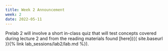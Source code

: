 ```yaml
---
title: Week 2 Announcement
week: 2
date: 2022-05-11
---
```


Prelab 2 will involve a short in-class quiz that will test concepts covered during lecture 2 and from the reading materials found [here]({{ site.baseurl }}{% link lab_sessions/lab2/lab.md %}).